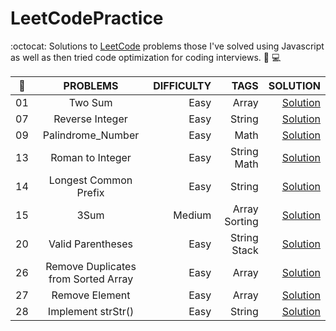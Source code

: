 # LeetCodePractice
:octocat: Solutions to <a href="https://leetcode.com/">LeetCode</a> problems those I've solved using Javascript as well as then tried code optimization for coding interviews. 
:rocket: :computer:



| :pushpin:| PROBLEMS | DIFFICULTY | TAGS | SOLUTION |
| ------------- |:----------------:| -----------:|------:| -------: |
| 01 | Two Sum | Easy | Array | <a href="https://github.com/saifakib/LeetCodePractice/blob/master/1.Two_Sum.js">Solution</a>|
| 07 | Reverse Integer | Easy | String | <a href="https://github.com/saifakib/LeetCodePractice/blob/master/7.Reverse_Integer.js">Solution</a>|
| 09 | Palindrome_Number | Easy | Math | <a href="https://github.com/saifakib/LeetCodePractice/blob/master/9.Palindrome_Number.js">Solution</a>|
| 13 | Roman to Integer | Easy | String Math | <a href="https://github.com/saifakib/LeetCodePractice/blob/master/13.roman-to-integer.js">Solution</a>|
| 14 | Longest Common Prefix | Easy | String | <a href="https://github.com/saifakib/LeetCodePractice/blob/master/14.longest-common-prefix.js">Solution</a>|
| 15 | 3Sum | Medium | Array Sorting  | <a href="https://github.com/saifakib/LeetCodePractice/blob/master/15.3Sum.js">Solution</a>|
| 20 | Valid Parentheses | Easy | String Stack | <a href="https://github.com/saifakib/LeetCodePractice/blob/master/20.valid-parentheses.js">Solution</a>|
| 26 | Remove Duplicates from Sorted Array | Easy | Array | <a href="https://github.com/saifakib/LeetCodePractice/blob/master/16.remove-duplicates-from-sorted-array.js">Solution</a>|
| 27 | Remove Element | Easy | Array | <a href="https://github.com/saifakib/LeetCodePractice/blob/master/27.remove-element">Solution</a>|
| 28 | Implement strStr() | Easy | String | <a href="https://github.com/saifakib/LeetCodePractice/blob/master/28.implement-strStr()">Solution</a>|
